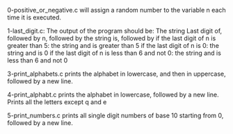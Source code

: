 0-positive_or_negative.c will assign a random number to the variable n each time it is executed.

1-last_digit.c: The output of the program should be:
The string Last digit of, followed by
n, followed by
the string is, followed by
if the last digit of n is greater than 5: the string and is greater than 5
if the last digit of n is 0: the string and is 0
if the last digit of n is less than 6 and not 0: the string and is less than 6 and not 0

3-print_alphabets.c prints the alphabet in lowercase, and then in uppercase, followed by a new line.

4-print_alphabt.c prints the alphabet in lowercase, followed by a new line. Prints all the letters except q and e

5-print_numbers.c prints all single digit numbers of base 10 starting from 0, followed by a new line.